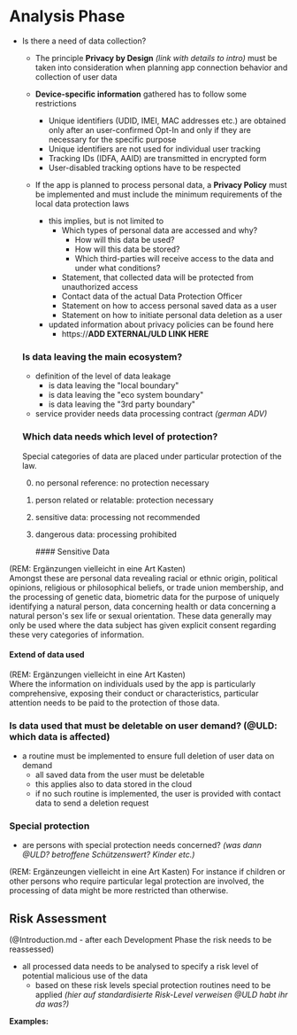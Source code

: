 # Analysis Phase

- Is there a need of data collection?

  - The principle **Privacy by Design** *(link with details to intro)* must be taken into consideration when planning app connection behavior and collection of user data

  - **Device-specific information** gathered has to follow some restrictions

    - Unique identifiers (UDID, IMEI, MAC addresses etc.) are obtained only after an user-confirmed Opt-In and only if they are necessary for the specific purpose
    - Unique identifiers are not used for individual user tracking
    - Tracking IDs (IDFA, AAID) are transmitted in encrypted form
    - User-disabled tracking options have to be respected

  - If the app is planned to process personal data, a **Privacy Policy** must be implemented and must include the minimum requirements of the local data protection laws

    * this implies, but is not limited to
      * Which types of personal data are accessed and why?
        * How will this data be used?
        * How will this data be stored?
        * Which third-parties will receive access to the data and under what conditions?
      * Statement, that collected data will be protected from unauthorized access
      * Contact data of the actual Data Protection Officer
      * Statement on how to access personal saved data as a user
      * Statement on how to initiate personal data deletion as a user
    * updated information about privacy policies can be found here
      * https://****ADD EXTERNAL/ULD LINK HERE****

  ### Is data leaving the main ecosystem?

  - definition of the level of data leakage
    - is data leaving the "local boundary"
    - is data leaving the "eco system boundary"
    - is data leaving the "3rd party boundary"
  - service provider needs data processing contract *(german ADV)*

  ### Which data needs which level of protection? 

  Special categories of data are placed under particular protection of the law.

  0. no personal reference: no protection necessary

  1. person related or relatable: protection necessary

  2. sensitive data: processing not recommended

  3. dangerous data: processing prohibited

     ​#### Sensitive Data

(REM: Ergänzungen vielleicht in eine Art Kasten)  
Amongst these are personal data revealing racial or ethnic origin, political opinions, religious or philosophical beliefs, or trade union membership, and the processing of genetic data, biometric data for the purpose of uniquely identifying a natural person, data concerning health or data concerning a natural person's sex life or sexual orientation. These data generally may only be used where the data subject has given explicit consent regarding these very categories of information.

#### Extend of data used

(REM: Ergänzungen vielleicht in eine Art Kasten)  
Where the information on individuals used by the app is particularly comprehensive, exposing their conduct or characteristics, particular attention needs to be paid to the protection of those data.

  ### Is data used that must be deletable on user demand? (@ULD: which data is affected)

  - a  routine must be implemented to ensure full deletion of user data on demand
    - all saved data from the user must be deletable
    - this applies also to data stored in the cloud
    - if no such routine is implemented, the user is provided with contact data to send a deletion request

  ### Special protection

- are persons with special protection needs concerned? *(was dann @ULD? betroffene Schützenswert? Kinder etc.)*

(REM: Ergänzeungen vielleicht in eine Art Kasten)
For instance if children or other persons who require particular legal protection are involved, the processing of data might be more restricted than otherwise.

## Risk Assessment

(@Introduction.md - after each Development Phase the risk needs to be reassessed)

- all processed data needs to be analysed to specify a risk level of potential malicious use of the data
  - based on these risk levels special protection routines need to be applied *(hier auf standardisierte Risk-Level verweisen @ULD habt ihr da was?)* 



**Examples:**

